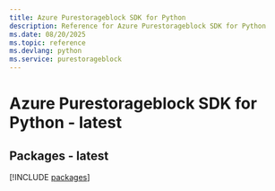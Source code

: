 ```yaml
---
title: Azure Purestorageblock SDK for Python
description: Reference for Azure Purestorageblock SDK for Python
ms.date: 08/20/2025
ms.topic: reference
ms.devlang: python
ms.service: purestorageblock
---
```

# Azure Purestorageblock SDK for Python - latest
## Packages - latest
[!INCLUDE [packages](purestorageblock-index.md)]